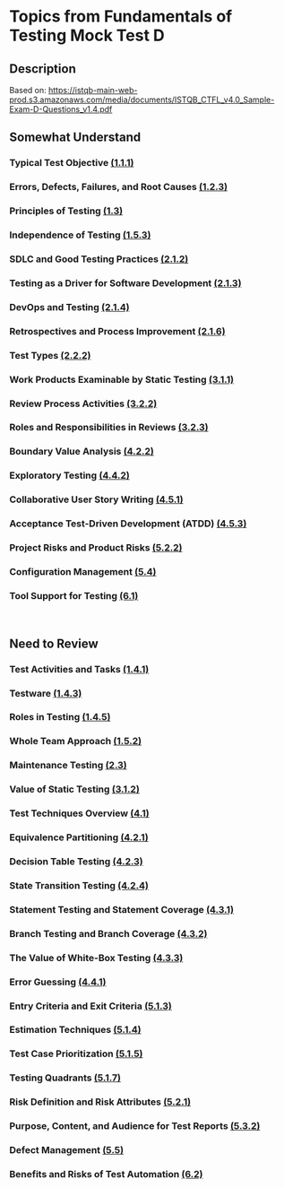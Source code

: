 # Topics from Fundamentals of Testing Mock Test D

## Description
Based on: https://istqb-main-web-prod.s3.amazonaws.com/media/documents/ISTQB_CTFL_v4.0_Sample-Exam-D-Questions_v1.4.pdf
 

## Somewhat Understand

### Typical Test Objective [(1.1.1)](/Chapters/Chapter%201/Section_1.md#111)

### Errors, Defects, Failures, and Root Causes [(1.2.3)](/Chapters/Chapter%201/Section_2.md#123)

### Principles of Testing [(1.3)](/Chapters/Chapter%201/Section_3.md)

### Independence of Testing [(1.5.3)](/Chapters/Chapter%201/Section_5.md#153)

### SDLC and Good Testing Practices [(2.1.2)](/Chapters/Chapter%202/Section_1.md#212)

### Testing as a Driver for Software Development [(2.1.3)](/Chapters/Chapter%202/Section_1.md#213)

### DevOps and Testing [(2.1.4)](/Chapters/Chapter%202/Section_1.md#214)

### Retrospectives and Process Improvement [(2.1.6)](/Chapters/Chapter%202/Section_1.md#216)

### Test Types [(2.2.2)](/Chapters/Chapter%202/Section_2.md#222)

### Work Products Examinable by Static Testing [(3.1.1)](/Chapters/Chapter%203/Section_1.md#311)

### Review Process Activities [(3.2.2)](/Chapters/Chapter%203/Section_2.md#322)

### Roles and Responsibilities in Reviews [(3.2.3)](/Chapters/Chapter%203/Section_2.md#323)

### Boundary Value Analysis [(4.2.2)](/Chapters/Chapter%204/Section_2.md#422)

### Exploratory Testing [(4.4.2)](/Chapters/Chapter%204/Section_4.md#442)

### Collaborative User Story Writing [(4.5.1)](/Chapters/Chapter%204/Section_5.md#451)

### Acceptance Test-Driven Development (ATDD) [(4.5.3)](/Chapters/Chapter%204/Section_5.md#453)

### Project Risks and Product Risks [(5.2.2)](/Chapters/Chapter%205/Section_2.md#522)

### Configuration Management [(5.4)](/Chapters/Chapter%205/Section_4.md)

### Tool Support for Testing [(6.1)](/Chapters/Chapter%206/Section_1.md)

<br />

## Need to Review

### Test Activities and Tasks [(1.4.1)](/Chapters/Chapter%201/Section_4.md#141)

### Testware [(1.4.3)](/Chapters/Chapter%201/Section_4.md#143)

### Roles in Testing [(1.4.5)](/Chapters/Chapter%201/Section_4.md#145)

### Whole Team Approach [(1.5.2)](/Chapters/Chapter%201/Section_5.md#152)

### Maintenance Testing [(2.3)](/Chapters/Chapter%202/Section_3.md)

### Value of Static Testing [(3.1.2)](/Chapters/Chapter%203/Section_1.md#312)

### Test Techniques Overview [(4.1)](/Chapters/Chapter%204/Section_1.md)

### Equivalence Partitioning [(4.2.1)](/Chapters/Chapter%204/Section_2.md#421)

### Decision Table Testing [(4.2.3)](/Chapters/Chapter%204/Section_2.md#423)

### State Transition Testing [(4.2.4)](/Chapters/Chapter%204/Section_2.md#424)

### Statement Testing and Statement Coverage [(4.3.1)](/Chapters/Chapter%204/Section_3.md#431)

### Branch Testing and Branch Coverage [(4.3.2)](/Chapters/Chapter%204/Section_3.md#432)

### The Value of White-Box Testing [(4.3.3)](/Chapters/Chapter%204/Section_3.md#433)

### Error Guessing [(4.4.1)](/Chapters/Chapter%204/Section_4.md#441)

### Entry Criteria and Exit Criteria [(5.1.3)](/Chapters/Chapter%205/Section_1.md#513)

### Estimation Techniques [(5.1.4)](/Chapters/Chapter%205/Section_1.md#514)

### Test Case Prioritization [(5.1.5)](/Chapters/Chapter%205/Section_1.md#515)

### Testing Quadrants [(5.1.7)](/Chapters/Chapter%205/Section_1.md#517)

### Risk Definition and Risk Attributes [(5.2.1)](/Chapters/Chapter%205/Section_2.md#521)

### Purpose, Content, and Audience for Test Reports [(5.3.2)](/Chapters/Chapter%205/Section_3.md#532)

### Defect Management [(5.5)](/Chapters/Chapter%205/Section_5.md)

### Benefits and Risks of Test Automation [(6.2)](/Chapters/Chapter%206/Section_2.md)

[
1 D 
2 C 
3 A 
4 D xB
5 D xA
6 B xD
7 C xA
8 B 
9 A 
10 A 
11 D 
12 B 
13 A 
14 D xB
15 C 
16 A xC
17 B 
18 B 
19 A xB
20 B D xB E
21 C 
22 C xA
23 D xB
24 A xC
25 C xA
26 B xC
27 D 
28 D 
29 A 
30 B C xB D
31 B xA
32 D xB
33 A xC
34 A xB
35 B E 
36 D xC
37 D 
38 B xA
39 B 
40 A xC]: #